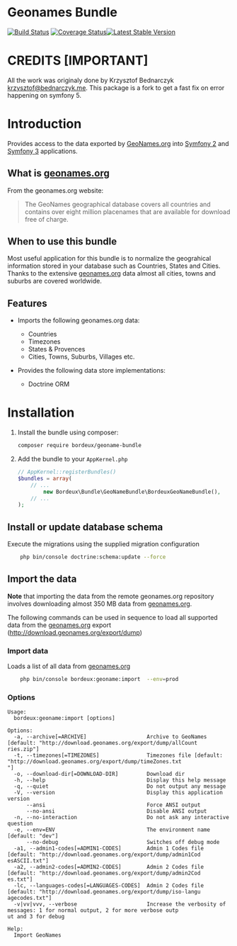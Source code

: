 Geonames Bundle
===============
[![Build Status](https://travis-ci.org/bordeux/geoname-bundle.svg?branch=master)](https://travis-ci.org/bordeux/geoname-bundle) [![Coverage Status](https://coveralls.io/repos/github/bordeux/geoname-bundle/badge.svg?branch=master)](https://coveralls.io/github/bordeux/geoname-bundle?branch=master)[![Latest Stable Version](https://poser.pugx.org/bordeux/geoname-bundle/version)](https://packagist.org/packages/bordeux/geoname-bundle)

# CREDITS [IMPORTANT]

All the work was originaly done by Krzysztof Bednarczyk <krzysztof@bednarczyk.me>. This package is a fork to get a fast fix on error happening on
symfony 5.

# Introduction

Provides access to the data exported by [GeoNames.org][1] into  [Symfony 2][2] and [Symfony 3][2]
applications.


## What is [geonames.org][1]

From the geonames.org website:

> The GeoNames geographical database covers all countries and contains over
> eight million placenames that are available for download free of charge.


## When to use this bundle

Most useful application for this bundle is to normalize the geograhical
information stored in your database such as Countries, States and Cities. Thanks
to the extensive [geonames.org][1] data almost all cities, towns and suburbs are
covered worldwide.

## Features

- Imports the following geonames.org data:

    * Countries
    * Timezones
    * States & Provences
    * Cities, Towns, Suburbs, Villages etc.

- Provides the following data store implementations:

    * Doctrine ORM

# Installation

1. Install the bundle using composer:

    ```sh
    composer require bordeux/geoname-bundle
    ```


2. Add the bundle to your `AppKernel.php`

    ```php
    // AppKernel::registerBundles()
    $bundles = array(
        // ...
            new Bordeux\Bundle\GeoNameBundle\BordeuxGeoNameBundle(),
        // ...
    );

## Install or update database schema


Execute the migrations using the supplied migration configuration

```sh
    php bin/console doctrine:schema:update --force
```


## Import the data

**Note** that importing the data from the remote geonames.org repository involves downloading
almost 350 MB data from [geonames.org][1].

The following commands can be used in sequence to load all supported data from
the [geonames.org][1] export (http://download.geonames.org/export/dump)

### Import data

Loads a list of all data from [geonames.org][1]

```sh
    php bin/console bordeux:geoname:import  --env=prod
```

### Options


```
Usage:
  bordeux:geoname:import [options]

Options:
  -a, --archive[=ARCHIVE]                   Archive to GeoNames [default: "http://download.geonames.org/export/dump/allCount
ries.zip"]
  -t, --timezones[=TIMEZONES]               Timezones file [default: "http://download.geonames.org/export/dump/timeZones.txt
"]
  -o, --download-dir[=DOWNLOAD-DIR]         Download dir
  -h, --help                                Display this help message
  -q, --quiet                               Do not output any message
  -V, --version                             Display this application version
      --ansi                                Force ANSI output
      --no-ansi                             Disable ANSI output
  -n, --no-interaction                      Do not ask any interactive question
  -e, --env=ENV                             The environment name [default: "dev"]
      --no-debug                            Switches off debug mode
  -a1, --admin1-codes[=ADMIN1-CODES]        Admin 1 Codes file [default: "http://download.geonames.org/export/dump/admin1Cod
esASCII.txt"]
  -a2, --admin2-codes[=ADMIN2-CODES]        Admin 2 Codes file [default: "http://download.geonames.org/export/dump/admin2Cod
es.txt"]
  -lc, --languages-codes[=LANGUAGES-CODES]  Admin 2 Codes file [default: "http://download.geonames.org/export/dump/iso-langu
agecodes.txt"]
  -v|vv|vvv, --verbose                      Increase the verbosity of messages: 1 for normal output, 2 for more verbose outp
ut and 3 for debug

Help:
  Import GeoNames

```

 [1]: http://geonames.org
 [2]: http://symfony.com